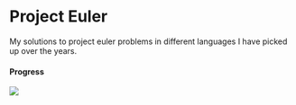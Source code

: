 Project Euler
=============

My solutions to project euler problems in different languages I have picked up over the years.

#### Progress
<img src="https://projecteuler.net/profile/artur_sak.png">

